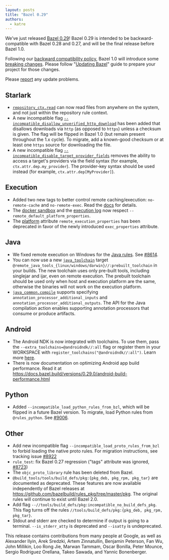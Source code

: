```yaml
---
layout: posts
title: "Bazel 0.29"
authors:
  - katre
---
```


We’ve just released [Bazel 0.29](https://github.com/bazelbuild/bazel/releases/tag/0.29.0)! Bazel 0.29 is intended to be backward-compatible with Bazel 0.28 and 0.27, and will be the final release before Bazel 1.0.

Following our [backward compatibility policy](https://docs.bazel.build/versions/master/backward-compatibility.html), Bazel 1.0 will introduce some [breaking changes](https://github.com/bazelbuild/bazel/labels/breaking-change-1.0). Please follow  "[Updating Bazel](https://docs.bazel.build/versions/master/updating-bazel.html)" guide to prepare your project for those changes.

Please [report](https://github.com/bazelbuild/bazel/issues/new) any update problems.

## Starlark

*   [`repository_ctx.read`](https://docs.bazel.build/versions/master/skylark/lib/repository_ctx.html#read) can now read files from anywhere on the system, and not just within the repository rule context.
*   A new incompatible flag [`--incompatible_disallow_unverified_http_download`](https://github.com/bazelbuild/bazel/issues/8607) has been added that disallows downloads via `http` (as opposed to `https`) unless a checksum is given. The flag will be flipped in Bazel 1.0 (but remain present throughout the 1.x cycle). To migrate, add a known-good checksum or at least one `https` source for downloading the file.
*   A new incompatible flag [`--incompatible_disable_target_provider_fields`](https://github.com/bazelbuild/bazel/issues/9014) removes the ability to access a target's providers via the field syntax (for example, `ctx.attr.dep.my_provider`). The provider-key syntax should be used instead (for example, `ctx.attr.dep[MyProvider]`).


## Execution

*   Added two new tags to better control remote caching/execution: `no-remote-cache` and `no-remote-exec`. Read the [docs](https://docs.bazel.build/versions/master/be/common-definitions.html#common-attributes) for details.
*   The [docker sandbox](https://docs.bazel.build/versions/master/remote-execution-sandbox.html) and the [execution log](https://docs.bazel.build/versions/master/remote-execution-caching-debug.html) now respect `--remote_default_platform_properties`.
*   The [platform](https://docs.bazel.build/versions/master/be/platform.html#platform) attribute `remote_execution_properties` has been deprecated in favor of the newly introduced `exec_properties` attribute.


## Java

*   We fixed remote execution on Windows for the [Java rules](https://docs.bazel.build/versions/master/be/java.html). See [#8614](https://github.com/bazelbuild/bazel/issues/8614).
*   You can now use a new [`java_toolchain`](https://docs.bazel.build/versions/master/be/java.html#java_toolchain) target `@remote_java_tools_{linux/windows/darwin}//:prebuilt_toolchain` in your builds. The new toolchain uses only pre-built tools, including singlejar and ijar, even on remote execution. The prebuilt toolchain  should be used only when host and execution platform are the same, otherwise the binaries will not work on the execution platform.
*   [`java_common.compile`](https://docs.bazel.build/versions/master/skylark/lib/java_common.html#compile) supports specifying `annotation_processor_additional_inputs` and `annotation_processor_additional_outputs`. The API for the Java compilation action enables supporting annotation processors that consume or produce artifacts.


## Android

*   The Android NDK is now integrated with toolchains. To use them, pass the `--extra_toolchains=@androidndk//:all` flag or register them in your WORKSPACE with `register_toolchains("@androidndk//:all")`. Learn more [here](https://docs.bazel.build/versions/master/android-ndk.html#integration-with-platforms-and-toolchains).
*   There is now documentation on optimizing Android app build performance. Read it at https://docs.bazel.build/versions/0.29.0/android-build-performance.html


## Python

*   Added `--incompatible_load_python_rules_from_bzl`, which will be flipped in a future Bazel version. To migrate, load Python rules from `@rules_python`. See [#9006](https://github.com/bazelbuild/bazel/issues/9006).


## Other

*   Add new incompatible flag `--incompatible_load_proto_rules_from_bzl` to forbid loading the native proto rules. For migration instructions, see tracking issue [#8922](https://github.com/bazelbuild/bazel/issues/8922)
*   `rule_test`: fix Bazel 0.27 regression ("tags" attribute was ignored, [#8723](https://github.com/bazelbuild/bazel/issues/8723))
*   The `objc_proto_library` rule has been deleted from Bazel.
*   `@build_tools/tools/build_defs/pkg:{pkg_deb, pkg_rpm, pkg_tar}` are documented as deprecated. These features are now available independently of Bazel releases at https://github.com/bazelbuild/rules_pkg/tree/master/pkg. The original rules will continue to exist until Bazel 2.0.
*   Add flag `--//tools/build_defs/pkg:incompatible_no_build_defs_pkg`. This flag turns off the rules `//tools/build_defs/pkg:{pkg_deb, pkg_rpm, pkg_tar}`.
*   Stdout and stderr are checked to determine if output is going to a terminal. `--is_stderr_atty` is deprecated and `--isatty` is undeprecated.

This release contains contributions from many people at Google, as well as Alexander Ilyin, Arek Sredzki, Artem Zinnatullin, Benjamin Peterson, Fan Wu, John Millikin, Loo Rong Jie, Marwan Tammam, Oscar Bonilla, Peter Mounce, Sergio Rodriguez Orellana, Takeo Sawada, and Yannic Bonenberger.

